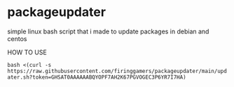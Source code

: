 # packageupdater
simple linux bash script that i made to update packages in debian and centos 

HOW TO USE 

```bash <(curl -s https://raw.githubusercontent.com/firinggamers/packageupdater/main/updater.sh?token=GHSAT0AAAAAABQYOPF7AH2K67PGVOGEC3P6YR7I7HA)```
